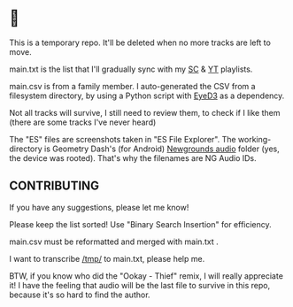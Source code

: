 # 🎵

This is a temporary repo. It'll be deleted when no more tracks are left to move.

main.txt is the list that I'll gradually sync with my [SC](https://soundcloud.com/rudxain/sets/music-playlist) & [YT](https://youtube.com/playlist?list=PLUryK3zza2ScWOhbd__X4Ne0xC6TlKiiH) playlists.

main.csv is from a family member. I auto-generated the CSV from a filesystem directory, by using a Python script with [EyeD3](https://eyed3.readthedocs.io/en/latest) as a dependency.

Not all tracks will survive, I still need to review them, to check if I like them (there are some tracks I've never heard)

The "ES" files are screenshots taken in "ES File Explorer".
The working-directory is Geometry Dash's (for Android) [Newgrounds audio](https://newgrounds.com/audio) folder (yes, the device was rooted). That's why the filenames are NG Audio IDs.

## CONTRIBUTING

If you have any suggestions, please let me know!

Please keep the list sorted! Use "Binary Search Insertion" for efficiency.

main.csv must be reformatted and merged with main.txt .

I want to transcribe [/tmp/](tmp) to main.txt, please help me.

BTW, if you know who did the "Ookay - Thief" remix, I will really appreciate it!
I have the feeling that audio will be the last file to survive in this repo, because it's so hard to find the author.
